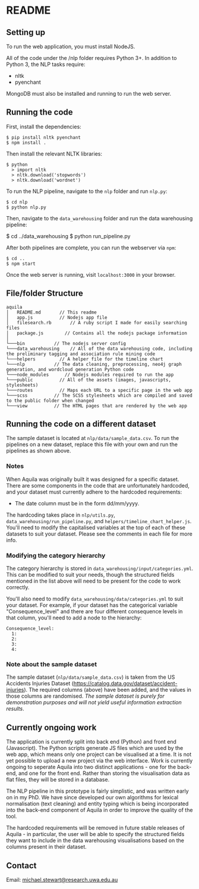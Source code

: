 # README #
  
## Setting up ##

To run the web application, you must install NodeJS.

All of the code under the /nlp folder requires Python 3+. In addition to Python 3, the NLP tasks require:

* nltk
* pyenchant

MongoDB must also be installed and running to run the web server.

## Running the code

First, install the dependencies:

    $ pip install nltk pyenchant
    $ npm install .

Then install the relevant NLTK libraries:

    $ python
      > import nltk
      > nltk.download('stopwords')
      > nltk.download('wordnet')

To run the NLP pipeline, navigate to the `nlp` folder and run `nlp.py`:

    $ cd nlp
    $ python nlp.py

Then, navigate to the `data_warehousing` folder and run the data warehousing pipeline:
  
  $ cd ../data_warehousing
  $ python run_pipeline.py

After both pipelines are complete, you can run the webserver via `npm`:

    $ cd ..
    $ npm start

Once the web server is running, visit `localhost:3000` in your browser.

## File/folder Structure ##

```
aquila
│   README.md       // This readme
│   app.js          // Nodejs app file
│   filesearch.rb       // A ruby script I made for easily searching files
│   package.js        // Contains all the nodejs package information  
│
└───bin           // The nodejs server config
└───data_warehousing    // All of the data warehousing code, including the preliminary tagging and association rule mining code
└───helpers         // A helper file for the timeline chart
└───nlp           // The data cleaning, preprocessing, neo4j graph generation, and wordcloud generation Python code
└───node_modules      // Nodejs modules required to run the app
└───public          // All of the assets (images, javascripts, stylesheets)
└───routes          // Maps each URL to a specific page in the web app
└───scss          // The SCSS stylesheets which are compiled and saved to the public folder when changed
└───view          // The HTML pages that are rendered by the web app

```

## Running the code on a different dataset ##

The sample dataset is located at `nlp/data/sample_data.csv`. To run the pipelines on a new dataset, replace this file with your own and run the pipelines as shown above.

### Notes ###

When Aquila was originally built it was designed for a specific dataset. There are some components in the code that are unfortunately hardcoded, and your dataset must currently adhere to the hardcoded requirements:

- The date column must be in the form dd/mm/yyyy.

The hardcoding takes place in `nlp/utils.py`, `data_warehousing/run_pipeline.py`, and `helpers/timeline_chart_helper.js`. You'll need to modify the capitalised variables at the top of each of these datasets to suit your dataset. Please see the comments in each file for more info.

### Modifying the category hierarchy

The category hierarchy is stored in `data_warehousing/input/categories.yml`. This can be modified to suit your needs, though the structured fields mentioned in the list above will need to be present for the code to work correctly.

You'll also need to modify `data_warehousing/data/categories.yml` to suit your dataset. For example, if your dataset has the categorical variable "Consequence_level" and there are four different consequence levels in that column, you'll need to add a node to the hierarchy:

    Consequence_level:
      1:
      2:
      3:
      4:

### Note about the sample dataset

The sample dataset (`nlp/data/sample_data.csv`) is taken from the US Accidents Injuries Dataset (https://catalog.data.gov/dataset/accident-injuries). The required columns (above) have been added, and the values in those columns are randomised. *The sample dataset is purely for demonstration purposes and will not yield useful information extraction results*.

## Currently ongoing work

The application is currently split into back end (Python) and front end (Javascript). The Python scripts generate JS files which are used by the web app, which means only one project can be visualised at a time. It is not yet possible to upload a new project via the web interface. Work is currently ongoing to seperate Aquila into two distinct applications - one for the back-end, and one for the front end. Rather than storing the visualisation data as flat files, they will be stored in a database.

The NLP pipeline in this prototype is fairly simplistic, and was written early on in my PhD. We have since developed our own algorithms for lexical normalisation (text cleaning) and entity typing which is being incorporated into the back-end component of Aquila in order to improve the quality of the tool.

The hardcoded requirements will be removed in future stable releases of Aquila - in particular, the user will be able to specify the structured fields they want to include in the data warehousing visualisations based on the columns present in their dataset.

## Contact ##

Email: michael.stewart@research.uwa.edu.au

